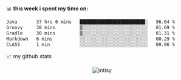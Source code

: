 📊 **this week i spent my time on:**
<!--START_SECTION:waka-->

```txt
Java       37 hrs 6 mins   ████████████████████████░   96.64 %
Groovy     38 mins         ▒░░░░░░░░░░░░░░░░░░░░░░░░   01.69 %
Gradle     30 mins         ▒░░░░░░░░░░░░░░░░░░░░░░░░   01.31 %
Markdown   6 mins          ░░░░░░░░░░░░░░░░░░░░░░░░░   00.29 %
CLASS      1 min           ░░░░░░░░░░░░░░░░░░░░░░░░░   00.06 %
```

<!--END_SECTION:waka-->


📈 my github stats

<p align="center"> <img src="https://github-readme-stats.vercel.app/api?username=intisy&show_icons=true&theme=gotham" alt="intisy" />




